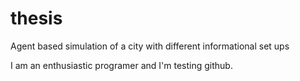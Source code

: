 # thesis
Agent based simulation of a city with different informational set ups

I am an enthusiastic programer and I'm testing github.
